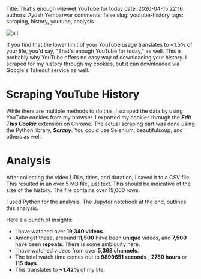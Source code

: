 Title: That's enough ~~internet~~ YouTube for today
date: 2020-04-15 22:16
authors: Ayush Yembarwar
comments: false
slug: youtube-history
tags: scraping, history, youtube, analysis


<!-- PELICAN_BEGIN_SUMMARY -->  
![alt]({filename}..\images\YouTubeHistory\temporary_red.png)  

If you find that the lower limit of your YouTube usage translates to ~1.5% of your life, you'd say, "That's enough YouTube for today," as well. This is probably why YouTube offers no easy way of downloading your history. I scraped for my history through my cookies, but it can downloaded via Google's Takeout service as well.
<!-- PELICAN_END_SUMMARY -->

Scraping YouTube History
========== 

While there are multiple methods to do this, I scraped the data by using YouTube cookies from my browser. I exported my cookies through the ***Edit This Cookie*** extension on Chrome. The actual scraping part was done using the Python library, ***Scrapy***.  You could use Selenium, beautifulsoup, and others as well.


Analysis
==========

After collecting the video URLs, titles, and duration, I saved it to a CSV file. This resulted in an over 5 MB file, just text. This should be indicative of the size of the history. The file contains over 19,000 rows. 

I used Python for the analysis. The Jupyter notebook at the end, outlines this analysis.

Here's  a bunch of insights:  

- I have watched over **19,340 videos**.
- Amongst these, areound **11,500** have been **unique** videos, and **7,500** have been **repeats**. There is some ambiguity here.
- I have watched videos from over **5,368 channels**.
- The total watch time comes out to **9899651 seconds** , **2750 hours** or **115 days**.
- This translates to **~1.42%** of my life.
